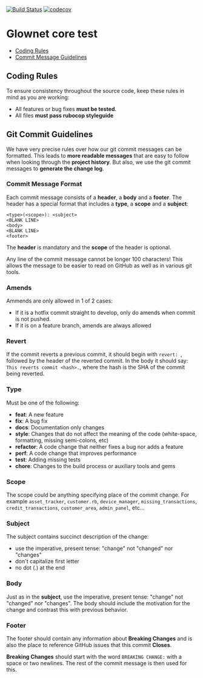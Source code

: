 [![Build Status](https://travis-ci.com/Gl0wnet/web-core.svg?token=dkW4HsWJ1eRgPpgUSjaB&branch=development)](https://travis-ci.com/Gl0wnet/web-core)
[![codecov](https://codecov.io/gh/Gl0wnet/web-core/branch/development/graph/badge.svg?token=FGUnCmXVXP)](https://codecov.io/gh/Gl0wnet/web-core)

# Glownet core test
 - [Coding Rules](#rules)
 - [Commit Message Guidelines](#commit)


## <a name="rules"></a> Coding Rules

To ensure consistency throughout the source code, keep these rules in mind as you are working:

* All features or bug fixes **must be tested**.
* All files **must pass rubocop styleguide**

## <a name="commit"></a> Git Commit Guidelines

We have very precise rules over how our git commit messages can be formatted.  This leads to **more
readable messages** that are easy to follow when looking through the **project history**.  But also,
we use the git commit messages to **generate the change log**.

### Commit Message Format
Each commit message consists of a **header**, a **body** and a **footer**.  The header has a special
format that includes a **type**, a **scope** and a **subject**:

```
<type>(<scope>): <subject>
<BLANK LINE>
<body>
<BLANK LINE>
<footer>
```

The **header** is mandatory and the **scope** of the header is optional.

Any line of the commit message cannot be longer 100 characters! This allows the message to be easier
to read on GitHub as well as in various git tools.

### Amends
Ammends are only allowed in 1 of 2 cases:
 * If it is a hotfix commit straight to develop, only do amends when commit is not pushed. 
 * If it is on a feature branch, amends are always allowed

### Revert
If the commit reverts a previous commit, it should begin with `revert: `, followed by the header of the reverted commit. In the body it should say: `This reverts commit <hash>.`, where the hash is the SHA of the commit being reverted.

### Type
Must be one of the following:

* **feat**: A new feature
* **fix**: A bug fix
* **docs**: Documentation only changes
* **style**: Changes that do not affect the meaning of the code (white-space, formatting, missing
  semi-colons, etc)
* **refactor**: A code change that neither fixes a bug nor adds a feature
* **perf**: A code change that improves performance
* **test**: Adding missing tests
* **chore**: Changes to the build process or auxiliary tools and gems

### Scope
The scope could be anything specifying place of the commit change. For example `asset_tracker`,
`customer.rb`, `device_manager`, `missing_transactions`, `credit_transactions`, `customer_area`, `admin_panel`, etc...

### Subject
The subject contains succinct description of the change:

* use the imperative, present tense: "change" not "changed" nor "changes"
* don't capitalize first letter
* no dot (.) at the end

### Body
Just as in the **subject**, use the imperative, present tense: "change" not "changed" nor "changes".
The body should include the motivation for the change and contrast this with previous behavior.

### Footer
The footer should contain any information about **Breaking Changes** and is also the place to
reference GitHub issues that this commit **Closes**.

**Breaking Changes** should start with the word `BREAKING CHANGE:` with a space or two newlines. The rest of the commit message is then used for this.
